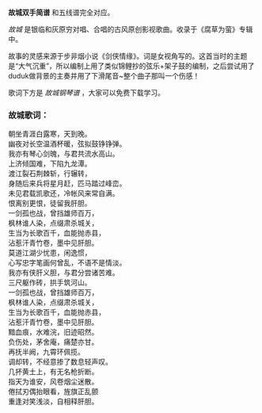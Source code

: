 

**故城双手简谱** 和五线谱完全对应。

_故城_ 是银临和灰原穷对唱、合唱的古风原创影视歌曲。收录于《腐草为萤》专辑中。

故事的灵感来源于步非烟小说《剑侠情缘》。词是女视角写的。这首当时的主题是“大气沉重”，所以编制上用了类似锦鲤抄的弦乐+架子鼓的编制，之后尝试用了duduk做背景的主奏并用了下滑尾音~整个曲子那叫一个伤感！  
  
歌词下方是 _故城钢琴谱_ ，大家可以免费下载学习。

### 故城歌词：

朝坐青涯白露寒，天到晚。  
幽夜对长空温酒杯暖，弦拟鼓铮铮弹。  
我亦有琴心剑魄，与君共流水高山。  
上济倾国难，下陷九龙潭。  
渡江裂石荆棘斩，行辗转，  
身随后来兵将星月赶，匹马踏过峰峦。  
未见君载凯歌还，冷帐风来常自满。  
恨离别更恨，徒留我肝胆。  
一剑孤也战，曾挡雄师百万，  
枫林谁人染，点缀肃杀城关，  
生当为长歌百千，血能抛赤县，  
沾惹汗青竹卷，墨中见肝胆。  
莫道江湖少忧患，闲逸惯，  
心写忠字笔画何曾乱，不语不是情淡。  
我亦有侠肝义胆，与君分尝诸苦难。  
三尺躯作砖，拱手筑河山。  
一剑孤也战，曾挡雄师百万，  
枫林谁人染，点缀肃杀城关，  
生当为长歌百千，血能抛赤县，  
沾惹汗青竹卷，墨中见肝胆。  
黯血痕，水难浣，旧迹昭然。  
负伤处，茅舍庵，痛楚亦甘。  
再抚半阙，九霄环佩揽。  
调却转，不经意掺了数息轻声叹。  
几抔黄土上，有无名枪折断。  
指天为谁安，风卷烟尘迷散。  
倦拭刃偶抬眼看，旌旗正乱颤  
重逢对笑浅淡，自相释肝胆。

